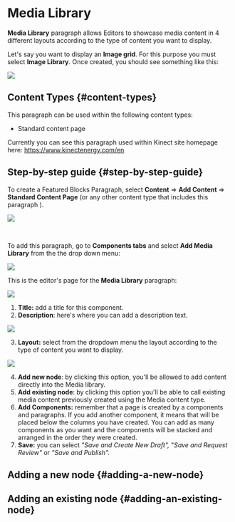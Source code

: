 # Media Library

**Media Library** paragraph allows Editors to showcase media content in 4 different layouts according to the type of content you want to display.

Let's say you want to display an **Image grid**. For this purpose you must select **Image Library**. Once created, you should see something like this:

![](https://blobscdn.gitbook.com/v0/b/gitbook-28427.appspot.com/o/assets%2F-LLjYtHePCsCaZ9F3NOs%2F-LOTB4se252CyR9IXe2v%2F-LOTBT6QO9kLsO_GKzAS%2FMedia_library.png?alt=media&token=817244e8-c032-4135-801b-f9946da8c48a)

## **Content Types** {#content-types}

This paragraph can be used within the following content types:

* Standard content page

Currently you can see this paragraph used within Kinect site homepage here: https://www.kinectenergy.com/en

## **Step-by-step guide** {#step-by-step-guide}

To create a Featured Blocks Paragraph, select **Content** =&gt; **Add Content** =&gt; **Standard Content Page** \(or any other content type that includes this paragraph \).

![](https://blobscdn.gitbook.com/v0/b/gitbook-28427.appspot.com/o/assets%2F-LLjYtHePCsCaZ9F3NOs%2F-LOIpJZ8CuO82DSVQWdh%2F-LOIpNYO9uvQ5E2AjMU6%2FGen_admin_SCP.png?alt=media&token=91268049-0e5c-49c1-a374-793c8aa4deca)

​

To add this paragraph, go to **Components tabs** and select **Add Media Library** from the the drop down menu:

![](https://blobscdn.gitbook.com/v0/b/gitbook-28427.appspot.com/o/assets%2F-LLjYtHePCsCaZ9F3NOs%2F-LMlJW8riS_0RGE0bACw%2F-LMlS1oc3CA9hjSroXo2%2Ffeatured_block_back.png?alt=media&token=81337c52-d2cb-46c9-a550-da7438089e9a)

This is the editor's page for the **Media Library** paragraph:

![](https://blobscdn.gitbook.com/v0/b/gitbook-28427.appspot.com/o/assets%2F-LLjYtHePCsCaZ9F3NOs%2F-LOTB4se252CyR9IXe2v%2F-LOTBkG6dAwz_TjGgabW%2FMedia_library_1-01.png?alt=media&token=8564da1e-2535-41c0-a68b-279bf65bc5ae)

 1. **Title:** add a title for this component.   
2. **Description**: here's where you can add a description text.

![](https://blobscdn.gitbook.com/v0/b/gitbook-28427.appspot.com/o/assets%2F-LLjYtHePCsCaZ9F3NOs%2F-LOTEZNNRt1uvzhVYNfp%2F-LOTEdmPnkC9leE3pAOW%2FMedia_library_2-01.png?alt=media&token=41302a61-e530-4ff0-a206-733e215dafcf)

 3. **Layout:** select from the dropdown menu the layout according to the type of content you want to display.

![](https://blobscdn.gitbook.com/v0/b/gitbook-28427.appspot.com/o/assets%2F-LLjYtHePCsCaZ9F3NOs%2F-LOT9jG1eeTvlpV7T_2S%2F-LOTAOJD0kZM7LCCK-eD%2FLayout_media_library.png?alt=media&token=2eb3d50b-54c1-4ad2-a760-e2b8fed84952)

 4. **Add new node**: by clicking this option, you'll be allowed to add content directly into the Media library.   
5. **Add existing node**: by clicking this option you'll be able to call existing media content previously created using the Media content type.   
6. **Add Components:** remember that a page is created by a components and paragraphs. If you add another component, it means that will be placed below the columns you have created. You can add as many components as you want and the components will be stacked and arranged in the order they were created.   
7. **Save:** you can select _"Save and Create New Draft",_ "_Save and Request Review"_ or _"Save and Publish"._

## Adding a new node {#adding-a-new-node}

## Adding an existing node {#adding-an-existing-node}

​

​

